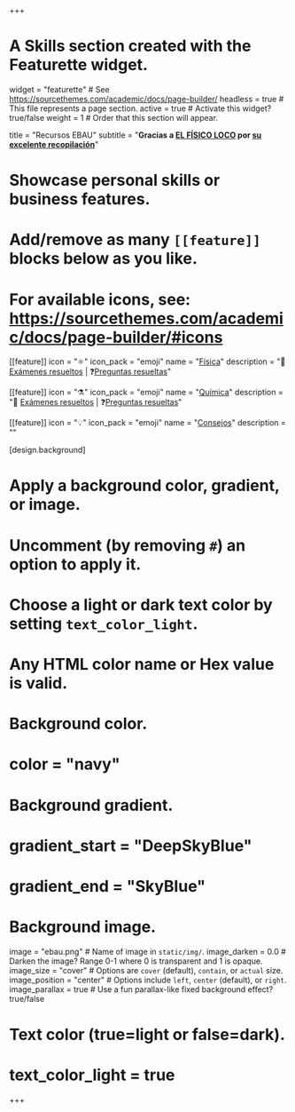 +++
# A Skills section created with the Featurette widget.
widget = "featurette"  # See https://sourcethemes.com/academic/docs/page-builder/
headless = true  # This file represents a page section.
active = true  # Activate this widget? true/false
weight = 1  # Order that this section will appear.

title = "Recursos EBAU"
subtitle = "**Gracias a [EL FÍSICO LOCO](http://elfisicoloco.blogspot.com) por [su excelente recopilación](http://elfisicoloco.blogspot.com/p/pau-cantabria-new.html)**"

# Showcase personal skills or business features.
# 
# Add/remove as many `[[feature]]` blocks below as you like.
# 
# For available icons, see: https://sourcethemes.com/academic/docs/page-builder/#icons

[[feature]]
  icon = "⚛️"
  icon_pack = "emoji"
  name = "[Física](#examenes-fisica)"
  description = "📝 [Exámenes resueltos](#examenes-fisica) | ❓[Preguntas resueltas](#preguntas-fisica)"  
  
[[feature]]
  icon = "⚗️"
  icon_pack = "emoji"
  name = "[Química](#examenes-quimica)"
  description = "📝 [Exámenes resueltos](#examenes-quimica) | ❓[Preguntas resueltas](#preguntas-quimica)"
  
[[feature]]
  icon = "💡"
  icon_pack = "emoji"
  name = "[Consejos](#consejos)"
  description = ""  
  
  
[design.background]
  # Apply a background color, gradient, or image.
  #   Uncomment (by removing `#`) an option to apply it.
  #   Choose a light or dark text color by setting `text_color_light`.
  #   Any HTML color name or Hex value is valid.
  
  # Background color.
  # color = "navy"
  
  # Background gradient.
  # gradient_start = "DeepSkyBlue"
  # gradient_end = "SkyBlue"
  
  # Background image.
  image = "ebau.png"  # Name of image in `static/img/`.
  image_darken = 0.0  # Darken the image? Range 0-1 where 0 is transparent and 1 is opaque.
  image_size = "cover"  #  Options are `cover` (default), `contain`, or `actual` size.
  image_position = "center"  # Options include `left`, `center` (default), or `right`.
  image_parallax = true  # Use a fun parallax-like fixed background effect? true/false

  # Text color (true=light or false=dark).
  # text_color_light = true    

+++
